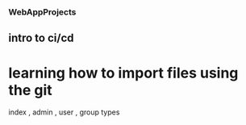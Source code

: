 ### WebAppProjects 
## intro to ci/cd 
# learning how to import files using the git 
index , admin , user , group types 
